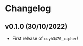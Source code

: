 # Changelog

<!--next-version-placeholder-->

## v0.1.0 (30/10/2022)

- First release of `cuyh3470_cipher`!